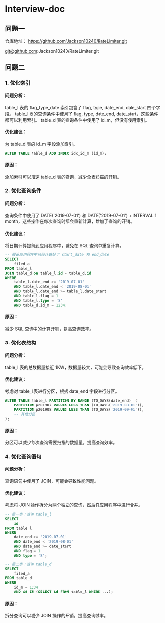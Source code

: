 # Interview-doc
## 问题一

仓库地址：
https://github.com/Jackson10240/RateLimiter.git

git@github.com:Jackson10240/RateLimiter.git




## 问题二


### 1. 优化索引


#### 问题分析：
table_l 表的 flag_type_date 索引包含了 flag, type, date_end, date_start 四个字段。
table_l 表的查询条件中使用了 flag, type, date_end, date_start，这些条件都可以利用索引。
table_d 表的查询条件中使用了 id_m，但没有使用索引。

#### 优化建议：
为 table_d 表的 id_m 字段添加索引。


```SQL
ALTER TABLE table_d ADD INDEX idx_id_m (id_m);
```

#### 原因： 
添加索引可以加速 table_d 表的查询，减少全表扫描的开销。



### 2. 优化查询条件


#### 问题分析：
查询条件中使用了 DATE('2019-07-01') 和 DATE('2019-07-01') + INTERVAL 1 month，这些操作在每次查询时都会重新计算，增加了查询的开销。


#### 优化建议：
将日期计算提前到应用程序中，避免在 SQL 查询中重复计算。


```SQL
-- 假设应用程序中已经计算好了 start_date 和 end_date
SELECT 
    filed_a
FROM table_l 
JOIN table_d on table_l.id = table_d.id
WHERE
    table_l.date_end >= '2019-07-01'
    AND table_l.date_end < '2019-08-01'
    AND table_l.date_end >= table_l.date_start
    AND table_l.flag = 1
    AND table_l.type = 'S'
    AND table_d.id_m = 1234;
```

#### 原因： 
减少 SQL 查询中的计算开销，提高查询效率。



### 3. 优化表结构

#### 问题分析：
table_l 表的总数据量接近 1KW，数据量较大，可能会导致查询效率低下。

#### 优化建议：
考虑对 table_l 表进行分区，根据 date_end 字段进行分区。

```SQL
ALTER TABLE table_l PARTITION BY RANGE (TO_DAYS(date_end)) (
    PARTITION p201907 VALUES LESS THAN (TO_DAYS('2019-08-01')),
    PARTITION p201908 VALUES LESS THAN (TO_DAYS('2019-09-01')),
    -- 其他分区
);
```

#### 原因：
分区可以减少每次查询需要扫描的数据量，提高查询效率。


### 4. 优化查询语句
#### 问题分析：
查询语句中使用了 JOIN，可能会导致性能问题。

#### 优化建议：
考虑将 JOIN 操作拆分为两个独立的查询，然后在应用程序中进行合并。

```SQL
-- 第一步：查询 table_l
SELECT 
    id
FROM table_l 
WHERE
    date_end >= '2019-07-01'
    AND date_end < '2019-08-01'
    AND date_end >= date_start
    AND flag = 1
    AND type = 'S';

-- 第二步：查询 table_d
SELECT 
    filed_a
FROM table_d 
WHERE
    id_m = 1234
    AND id IN (SELECT id FROM table_l WHERE ...);

```

#### 原因：
拆分查询可以减少 JOIN 操作的开销，提高查询效率。


